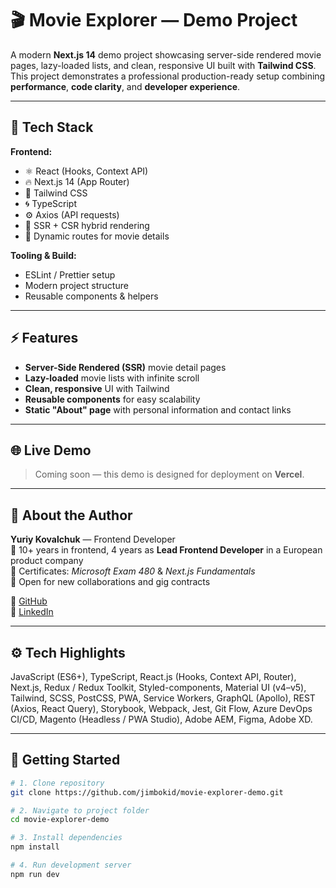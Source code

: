 # 🎬 Movie Explorer — Demo Project

A modern **Next.js 14** demo project showcasing server-side rendered movie pages, lazy-loaded lists, and clean, responsive UI built with **Tailwind CSS**.  
This project demonstrates a professional production-ready setup combining **performance**, **code clarity**, and **developer experience**.

---

## 🚀 Tech Stack

**Frontend:**
- ⚛️ React (Hooks, Context API)
- 🔥 Next.js 14 (App Router)
- 💨 Tailwind CSS
- 🌀 TypeScript
- ⚙️ Axios (API requests)
- 🌙 SSR + CSR hybrid rendering
- 🧩 Dynamic routes for movie details

**Tooling & Build:**
- ESLint / Prettier setup
- Modern project structure
- Reusable components & helpers

---

## ⚡️ Features

- **Server-Side Rendered (SSR)** movie detail pages
- **Lazy-loaded** movie lists with infinite scroll
- **Clean, responsive** UI with Tailwind
- **Reusable components** for easy scalability
- **Static "About" page** with personal information and contact links

---

## 🌐 Live Demo

> Coming soon — this demo is designed for deployment on **Vercel**.

---

## 🧠 About the Author

**Yuriy Kovalchuk** — Frontend Developer  
🔹 10+ years in frontend, 4 years as **Lead Frontend Developer** in a European product company  
🔹 Certificates: *Microsoft Exam 480* & *Next.js Fundamentals*  
🔹 Open for new collaborations and gig contracts

📎 [GitHub](https://github.com/jimbokid)  
💼 [LinkedIn](https://www.linkedin.com/in/kovalchukyuriy/)

---

## ⚙️ Tech Highlights

JavaScript (ES6+), TypeScript, React.js (Hooks, Context API, Router), Next.js, Redux / Redux Toolkit, Styled-components, Material UI (v4–v5), Tailwind, SCSS, PostCSS, PWA, Service Workers, GraphQL (Apollo), REST (Axios, React Query), Storybook, Webpack, Jest, Git Flow, Azure DevOps CI/CD, Magento (Headless / PWA Studio), Adobe AEM, Figma, Adobe XD.

---

## 🧩 Getting Started

```bash
# 1. Clone repository
git clone https://github.com/jimbokid/movie-explorer-demo.git

# 2. Navigate to project folder
cd movie-explorer-demo

# 3. Install dependencies
npm install

# 4. Run development server
npm run dev
